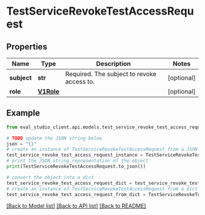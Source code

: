 # TestServiceRevokeTestAccessRequest


## Properties

Name | Type | Description | Notes
------------ | ------------- | ------------- | -------------
**subject** | **str** | Required. The subject to revoke access to. | [optional] 
**role** | [**V1Role**](V1Role.md) |  | [optional] 

## Example

```python
from eval_studio_client.api.models.test_service_revoke_test_access_request import TestServiceRevokeTestAccessRequest

# TODO update the JSON string below
json = "{}"
# create an instance of TestServiceRevokeTestAccessRequest from a JSON string
test_service_revoke_test_access_request_instance = TestServiceRevokeTestAccessRequest.from_json(json)
# print the JSON string representation of the object
print(TestServiceRevokeTestAccessRequest.to_json())

# convert the object into a dict
test_service_revoke_test_access_request_dict = test_service_revoke_test_access_request_instance.to_dict()
# create an instance of TestServiceRevokeTestAccessRequest from a dict
test_service_revoke_test_access_request_from_dict = TestServiceRevokeTestAccessRequest.from_dict(test_service_revoke_test_access_request_dict)
```
[[Back to Model list]](../README.md#documentation-for-models) [[Back to API list]](../README.md#documentation-for-api-endpoints) [[Back to README]](../README.md)


